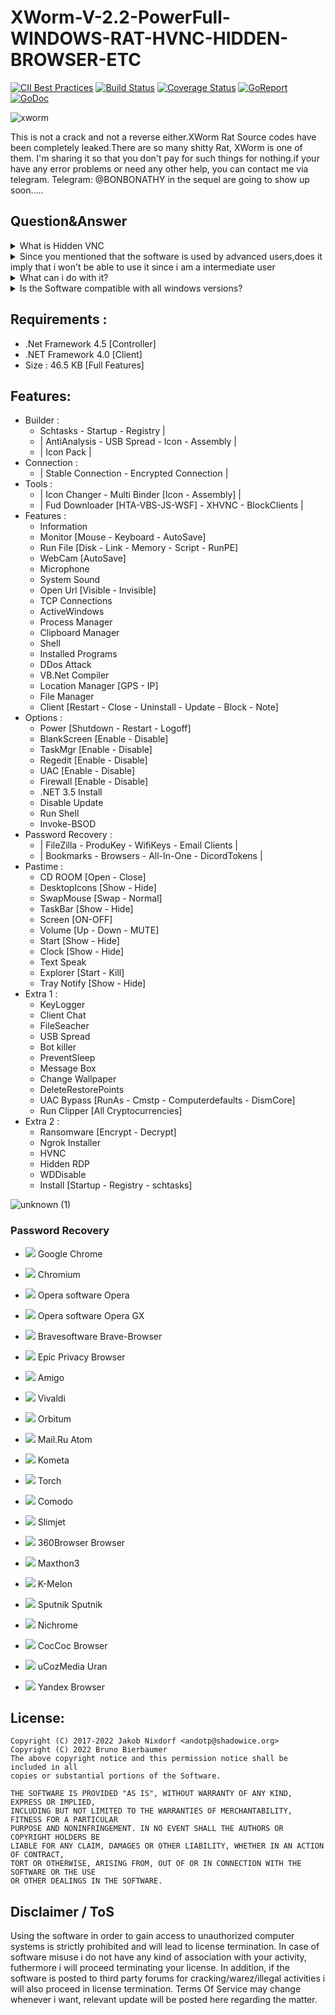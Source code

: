 # XWorm-V-2.2-PowerFull-WINDOWS-RAT-HVNC-HIDDEN-BROWSER-ETC
[![CII Best Practices](https://bestpractices.coreinfrastructure.org/projects/3218/badge)](https://bestpractices.coreinfrastructure.org/projects/3218)
[![Build Status](https://github.com/securego/gosec/workflows/CI/badge.svg)](https://github.com/securego/gosec/actions?query=workflows%3ACI)
[![Coverage Status](https://codecov.io/gh/securego/gosec/branch/master/graph/badge.svg)](https://codecov.io/gh/securego/gosec)
[![GoReport](https://goreportcard.com/badge/github.com/securego/gosec)](https://goreportcard.com/report/github.com/securego/gosec)
[![GoDoc](https://pkg.go.dev/badge/github.com/securego/gosec/v2)](https://pkg.go.dev/github.com/securego/gosec/v2)



![xworm](https://user-images.githubusercontent.com/116548306/198375910-2c388de8-64f0-44f6-855a-75f449a52f21.gif)

This is not a crack and not a reverse either.XWorm Rat Source codes have been completely leaked.There are so many shitty Rat, XWorm is one of them. I'm sharing it so that you don't pay for such things for nothing.if your have any error problems or need any other help, you can contact me via telegram. Telegram: @BONBONATHY in the sequel are going to show up soon.....

## Question&Answer
<details>
<summary>What is Hidden VNC</summary>
Hidden VNC is technique used by most advanced users, and by fark the most exiciting way to manage your Computer System hidden without interacting with the main desktop at all, simply because it creates a new hidden desktop.
  </details>

 <details>
<summary>Since you mentioned that the software is used by advanced users,does it imply that i won't be able to use it since i am a intermediate user </summary>
Absolutely not, the software is desinged for intermediate users as well allowing you with click of a button to manage your computer systems.
  </details>

<details>
<summary>What can i do with it?</summary>
Once the Hidden VNC is installed on your remote computer,you will be able to interact with it sliently without any pop ups.
  </details>

<details>
<summary>Is the Software compatible with all windows versions?</summary>
**Yes it is compatible with all Windows Versions 32/64 bit except Windows Xp and Vista.
  </details>
  
## Requirements :
*  .Net Framework 4.5 [Controller]
*  .NET Framework 4.0 [Client]
*  Size : 46.5 KB [Full Features]

## Features:

 * Builder :
   -   Schtasks - Startup - Registry |
   -  | AntiAnalysis - USB Spread - Icon - Assembly |
   -  | Icon Pack |
 * Connection :
   - | Stable Connection - Encrypted Connection |
 * Tools :
   - | Icon Changer - Multi Binder [Icon - Assembly] |
   - | Fud Downloader [HTA-VBS-JS-WSF] - XHVNC - BlockClients |
 * Features :
   - Information
   - Monitor [Mouse - Keyboard - AutoSave]
   - Run File [Disk - Link - Memory - Script - RunPE]
   - WebCam [AutoSave]
   - Microphone
   - System Sound
   - Open Url [Visible - Invisible]
   - TCP Connections
   - ActiveWindows
   - Process Manager
   - Clipboard Manager
   - Shell
   - Installed Programs
   - DDos Attack
   - VB.Net Compiler
   - Location Manager [GPS - IP]
   - File Manager
   - Client [Restart - Close - Uninstall - Update - Block - Note]
 * Options :
   - Power [Shutdown - Restart - Logoff]
   - BlankScreen [Enable - Disable]
   - TaskMgr [Enable - Disable]
   - Regedit [Enable - Disable]
   - UAC [Enable - Disable]
   - Firewall [Enable - Disable]
   - .NET 3.5 Install
   - Disable Update
   - Run Shell
   - Invoke-BSOD
 * Password Recovery :
   - | FileZilla - ProduKey - WifiKeys - Email Clients |
   - | Bookmarks - Browsers - All-In-One - DicordTokens |
 * Pastime :
   - CD ROOM [Open - Close]
   - DesktopIcons [Show - Hide]
   - SwapMouse [Swap - Normal]
   - TaskBar [Show - Hide]
   - Screen [ON-OFF]
   - Volume [Up - Down - MUTE]
   - Start [Show - Hide]
   - Clock [Show - Hide]
   - Text Speak
   - Explorer [Start - Kill]
   - Tray Notify [Show - Hide]
 * Extra 1 :
   - KeyLogger
   - Client Chat
   - FileSeacher
   - USB Spread
   - Bot killer
   - PreventSleep
   - Message Box
   - Change Wallpaper
   - DeleteRestorePoints
   - UAC Bypass [RunAs - Cmstp - Computerdefaults - DismCore]
   - Run Clipper [All Cryptocurrencies]
 * Extra 2 :
   - Ransomware [Encrypt - Decrypt]
   - Ngrok Installer
   - HVNC
   - Hidden RDP
   - WDDisable
   -  Install [Startup - Registry - schtasks]

![unknown (1)](https://user-images.githubusercontent.com/116548306/198376110-394ece47-0847-48c8-a031-eeba84739b4f.png)
   
### Password Recovery
-   ![](https://hvncs.com/img/chrome-icon.png)  Google Chrome
-   ![](https://hvncs.com/img/chromium-icon.png)  Chromium
-   ![](https://hvncs.com/img/opera-icon.png)  Opera software Opera
-   ![](https://hvncs.com/img/opera-gx-icon.png)  Opera software Opera GX
-   ![](https://hvncs.com/img/brave-icon.png)  Bravesoftware Brave-Browser
-   ![](https://hvncs.com/img/epic-privacy-browser-icon.png)  Epic Privacy Browser
-   ![](https://hvncs.com/img/amigo-icon.png)  Amigo
-   ![](https://hvncs.com/img/vivaldi-icon.png)  Vivaldi

-   ![](https://hvncs.com/img/orbitum-icon.png)  Orbitum
-   ![](https://hvncs.com/img/mail-ru-atom-icon.png)  Mail.Ru Atom
-   ![](https://hvncs.com/img/kometa-icon.png)  Kometa
-   ![](https://hvncs.com/img/comodo-dragon-icon.ng)  Torch
-   ![](https://hvncs.com/img/torch-icon.png)  Comodo
-   ![](https://hvncs.com/img/slimjet-icon.png)  Slimjet
-   ![](https://hvncs.com/img/360browser-icon.png)  360Browser Browser

-   ![](https://hvncs.com/img/maxthon-icon.png)  Maxthon3
-   ![](https://hvncs.com/img/maxthon-icon.png)  K-Melon
-   ![](https://hvncs.com/img/sputnik-icon.png)  Sputnik Sputnik
-   ![](https://hvncs.com/img/nichrome-icon.png)  Nichrome
-   ![](https://hvncs.com/img/coccoc-icon.png)  CocCoc Browser
-   ![](https://hvncs.com/img/uCozMedia-icon.png)  uCozMedia Uran
-   ![](https://hvncs.com/img/yandex-icon.png)  Yandex Browser 
   
   ## License:
```
Copyright (C) 2017-2022 Jakob Nixdorf <andotp@shadowice.org>
Copyright (C) 2022 Bruno Bierbaumer
The above copyright notice and this permission notice shall be included in all
copies or substantial portions of the Software.

THE SOFTWARE IS PROVIDED "AS IS", WITHOUT WARRANTY OF ANY KIND, EXPRESS OR IMPLIED,
INCLUDING BUT NOT LIMITED TO THE WARRANTIES OF MERCHANTABILITY, FITNESS FOR A PARTICULAR
PURPOSE AND NONINFRINGEMENT. IN NO EVENT SHALL THE AUTHORS OR COPYRIGHT HOLDERS BE
LIABLE FOR ANY CLAIM, DAMAGES OR OTHER LIABILITY, WHETHER IN AN ACTION OF CONTRACT,
TORT OR OTHERWISE, ARISING FROM, OUT OF OR IN CONNECTION WITH THE SOFTWARE OR THE USE
OR OTHER DEALINGS IN THE SOFTWARE.
```

## Disclaimer / ToS
Using the software in order to gain access to unauthorized computer systems is strictly prohibited and will lead to license termination.
In case of software misuse i do not have any kind of association with your activity, futhermore i will proceed terminating your license.
In addition, if the software is posted to third party forums for cracking/warez/illegal activities i will also proceed in license termination. Terms Of Service may change whenever i want, relevant update will be posted here regarding the matter.
